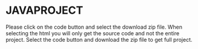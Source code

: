 # JAVAPROJECT
 
 Please click on the code button and select the download zip file. 
 When selecting the html you will only get the source code and not the entire project. 
 Select the code button and download the zip file to get full project. 
